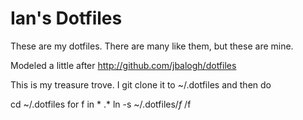 Ian's Dotfiles
==============

These are my dotfiles. There are many like them, but these are mine.

Modeled a little after http://github.com/jbalogh/dotfiles

This is my treasure trove. I git clone it to ~/.dotfiles and then do

cd ~/.dotfiles
for f in * .*
    ln -s ~/.dotfiles/$f ~/$f
